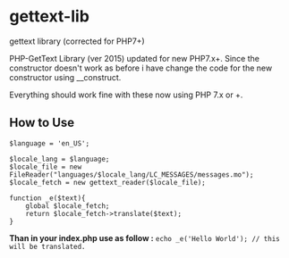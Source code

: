 # gettext-lib
gettext library (corrected for PHP7+)

PHP-GetText Library (ver 2015) updated for new PHP7.x+.
Since the constructor doesn't work as before i have change the code for the new constructor using __construct.

Everything should work fine with these now using PHP 7.x or +.


## How to Use
```
$language = 'en_US';

$locale_lang = $language;
$locale_file = new FileReader("languages/$locale_lang/LC_MESSAGES/messages.mo");
$locale_fetch = new gettext_reader($locale_file);

function _e($text){
    global $locale_fetch;
    return $locale_fetch->translate($text);
}
```

**Than in your index.php use as follow :**
`echo _e('Hello World'); // this will be translated.`
